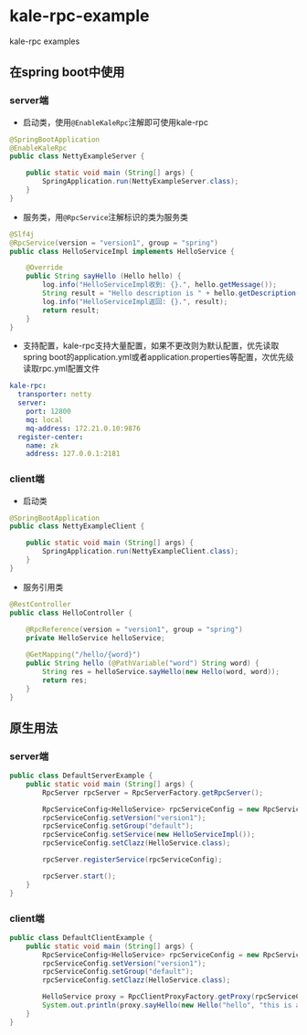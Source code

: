# kale-rpc-example
kale-rpc examples

## 在spring boot中使用

### server端

- 启动类，使用`@EnableKaleRpc`注解即可使用kale-rpc

```java
@SpringBootApplication
@EnableKaleRpc
public class NettyExampleServer {

    public static void main (String[] args) {
        SpringApplication.run(NettyExampleServer.class);
    }
}
```

- 服务类，用`@RpcService`注解标识的类为服务类

```java
@Slf4j
@RpcService(version = "version1", group = "spring")
public class HelloServiceImpl implements HelloService {

    @Override
    public String sayHello (Hello hello) {
        log.info("HelloServiceImpl收到: {}.", hello.getMessage());
        String result = "Hello description is " + hello.getDescription();
        log.info("HelloServiceImpl返回: {}.", result);
        return result;
    }
}
```

- 支持配置，kale-rpc支持大量配置，如果不更改则为默认配置，优先读取spring boot的application.yml或者application.properties等配置，次优先级读取rpc.yml配置文件

```yaml
kale-rpc:
  transporter: netty
  server:
    port: 12800
    mq: local
    mq-address: 172.21.0.10:9876
  register-center:
    name: zk
    address: 127.0.0.1:2181
```

### client端

- 启动类

```java
@SpringBootApplication
public class NettyExampleClient {

    public static void main (String[] args) {
        SpringApplication.run(NettyExampleClient.class);
    }
}
```

- 服务引用类

```java
@RestController
public class HelloController {
    
    @RpcReference(version = "version1", group = "spring")
    private HelloService helloService;

    @GetMapping("/hello/{word}")
    public String hello (@PathVariable("word") String word) {
        String res = helloService.sayHello(new Hello(word, word));
        return res;
    }
}
```

## 原生用法

### server端

```java
public class DefaultServerExample {
    public static void main (String[] args) {
        RpcServer rpcServer = RpcServerFactory.getRpcServer();

        RpcServiceConfig<HelloService> rpcServiceConfig = new RpcServiceConfig<>();
        rpcServiceConfig.setVersion("version1");
        rpcServiceConfig.setGroup("default");
        rpcServiceConfig.setService(new HelloServiceImpl());
        rpcServiceConfig.setClazz(HelloService.class);

        rpcServer.registerService(rpcServiceConfig);

        rpcServer.start();
    }
}
```

### client端

```java
public class DefaultClientExample {
    public static void main (String[] args) {
        RpcServiceConfig<HelloService> rpcServiceConfig = new RpcServiceConfig<>();
        rpcServiceConfig.setVersion("version1");
        rpcServiceConfig.setGroup("default");
        rpcServiceConfig.setClazz(HelloService.class);

        HelloService proxy = RpcClientProxyFactory.getProxy(rpcServiceConfig);
        System.out.println(proxy.sayHello(new Hello("hello", "this is a hello msg")));
    }
}
```

